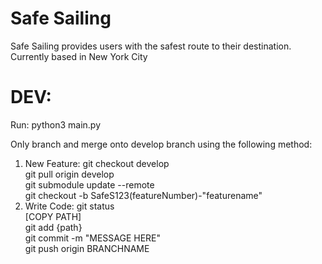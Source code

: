 # Safe Sailing

Safe Sailing provides users with the safest route to their destination.
Currently based in New York City

# DEV:

Run: python3 main.py

Only branch and merge onto develop branch using the following method:

1. New Feature:
   git checkout develop<br>
   git pull origin develop<br>
   git submodule update --remote<br>
   git checkout -b SafeS123(featureNumber)-"featurename"<br>
2. Write Code:
   git status<br>
   [COPY PATH]<br>
   git add {path}<br>
   git commit -m "MESSAGE HERE"<br>
   git push origin BRANCHNAME<br>
